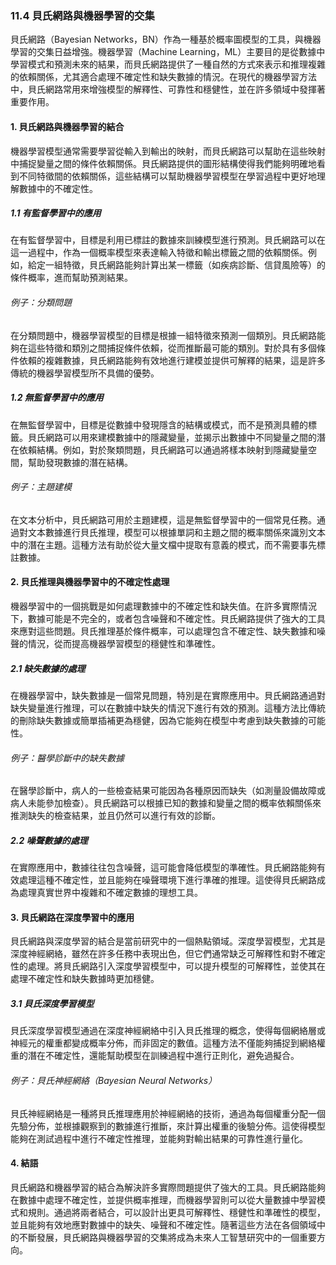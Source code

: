 ### 11.4 貝氏網路與機器學習的交集

貝氏網路（Bayesian Networks，BN）作為一種基於概率圖模型的工具，與機器學習的交集日益增強。機器學習（Machine Learning，ML）主要目的是從數據中學習模式和預測未來的結果，而貝氏網路提供了一種自然的方式來表示和推理複雜的依賴關係，尤其適合處理不確定性和缺失數據的情況。在現代的機器學習方法中，貝氏網路常用來增強模型的解釋性、可靠性和穩健性，並在許多領域中發揮著重要作用。

#### 1. 貝氏網路與機器學習的結合

機器學習模型通常需要學習從輸入到輸出的映射，而貝氏網路可以幫助在這些映射中捕捉變量之間的條件依賴關係。貝氏網路提供的圖形結構使得我們能夠明確地看到不同特徵間的依賴關係，這些結構可以幫助機器學習模型在學習過程中更好地理解數據中的不確定性。

##### 1.1 有監督學習中的應用

在有監督學習中，目標是利用已標註的數據來訓練模型進行預測。貝氏網路可以在這一過程中，作為一個概率模型來表達輸入特徵和輸出標籤之間的依賴關係。例如，給定一組特徵，貝氏網路能夠計算出某一標籤（如疾病診斷、信貸風險等）的條件概率，進而幫助預測結果。

###### 例子：分類問題

在分類問題中，機器學習模型的目標是根據一組特徵來預測一個類別。貝氏網路能夠在這些特徵和類別之間捕捉條件依賴，從而推斷最可能的類別。對於具有多個條件依賴的複雜數據，貝氏網路能夠有效地進行建模並提供可解釋的結果，這是許多傳統的機器學習模型所不具備的優勢。

##### 1.2 無監督學習中的應用

在無監督學習中，目標是從數據中發現隱含的結構或模式，而不是預測具體的標籤。貝氏網路可以用來建模數據中的隱藏變量，並揭示出數據中不同變量之間的潛在依賴結構。例如，對於聚類問題，貝氏網路可以通過將樣本映射到隱藏變量空間，幫助發現數據的潛在結構。

###### 例子：主題建模

在文本分析中，貝氏網路可用於主題建模，這是無監督學習中的一個常見任務。通過對文本數據進行貝氏推理，模型可以根據單詞和主題之間的概率關係來識別文本中的潛在主題。這種方法有助於從大量文檔中提取有意義的模式，而不需要事先標註數據。

#### 2. 貝氏推理與機器學習中的不確定性處理

機器學習中的一個挑戰是如何處理數據中的不確定性和缺失值。在許多實際情況下，數據可能是不完全的，或者包含噪聲和不確定性。貝氏網路提供了強大的工具來應對這些問題。貝氏推理基於條件概率，可以處理包含不確定性、缺失數據和噪聲的情況，從而提高機器學習模型的穩健性和準確性。

##### 2.1 缺失數據的處理

在機器學習中，缺失數據是一個常見問題，特別是在實際應用中。貝氏網路通過對缺失變量進行推理，可以在數據中缺失的情況下進行有效的預測。這種方法比傳統的刪除缺失數據或簡單插補更為穩健，因為它能夠在模型中考慮到缺失數據的可能性。

###### 例子：醫學診斷中的缺失數據

在醫學診斷中，病人的一些檢查結果可能因為各種原因而缺失（如測量設備故障或病人未能參加檢查）。貝氏網路可以根據已知的數據和變量之間的概率依賴關係來推測缺失的檢查結果，並且仍然可以進行有效的診斷。

##### 2.2 噪聲數據的處理

在實際應用中，數據往往包含噪聲，這可能會降低模型的準確性。貝氏網路能夠有效處理這種不確定性，並且能夠在噪聲環境下進行準確的推理。這使得貝氏網路成為處理真實世界中複雜和不確定數據的理想工具。

#### 3. 貝氏網路在深度學習中的應用

貝氏網路與深度學習的結合是當前研究中的一個熱點領域。深度學習模型，尤其是深度神經網絡，雖然在許多任務中表現出色，但它們通常缺乏可解釋性和對不確定性的處理。將貝氏網路引入深度學習模型中，可以提升模型的可解釋性，並使其在處理不確定性和缺失數據時更加穩健。

##### 3.1 貝氏深度學習模型

貝氏深度學習模型通過在深度神經網絡中引入貝氏推理的概念，使得每個網絡層或神經元的權重都變成概率分佈，而非固定的數值。這種方法不僅能夠捕捉到網絡權重的潛在不確定性，還能幫助模型在訓練過程中進行正則化，避免過擬合。

###### 例子：貝氏神經網絡（Bayesian Neural Networks）

貝氏神經網絡是一種將貝氏推理應用於神經網絡的技術，通過為每個權重分配一個先驗分佈，並根據觀察到的數據進行推斷，來計算出權重的後驗分佈。這使得模型能夠在測試過程中進行不確定性推理，並能夠對輸出結果的可靠性進行量化。

#### 4. 結語

貝氏網路和機器學習的結合為解決許多實際問題提供了強大的工具。貝氏網路能夠在數據中處理不確定性，並提供概率推理，而機器學習則可以從大量數據中學習模式和規則。通過將兩者結合，可以設計出更具可解釋性、穩健性和準確性的模型，並且能夠有效地應對數據中的缺失、噪聲和不確定性。隨著這些方法在各個領域中的不斷發展，貝氏網路與機器學習的交集將成為未來人工智慧研究中的一個重要方向。